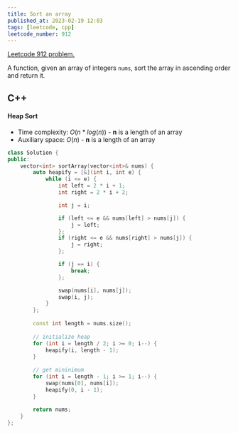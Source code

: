 ```yaml
---
title: Sort an array
published_at: 2023-02-19 12:03
tags: [leetcode, cpp]
leetcode_number: 912
---
```


[Leetcode 912 problem.](https://leetcode.com/problems/sort-an-array/)

A function, given an array of integers `nums`, sort the array in ascending order and return it.

## C++

#### Heap Sort

- Time complexity: $O(n * log(n))$ - **n** is a length of an array
- Auxiliary space: $O(n)$ - **n** is a length of an array

```cpp
class Solution {
public:
    vector<int> sortArray(vector<int>& nums) {
        auto heapify = [&](int i, int e) {
            while (i <= e) {
                int left = 2 * i + 1;
                int right = 2 * i + 2;

                int j = i;

                if (left <= e && nums[left] > nums[j]) {
                    j = left;
                };
                if (right <= e && nums[right] > nums[j]) {
                    j = right;
                };

                if (j == i) {
                    break;
                };

                swap(nums[i], nums[j]);
                swap(i, j);
            }
        };
        
        const int length = nums.size();
        
        // initialize heap
        for (int i = length / 2; i >= 0; i--) {
            heapify(i, length - 1);
        }
        
        // get mininimum
        for (int i = length - 1; i >= 1; i--) {
            swap(nums[0], nums[i]);
            heapify(0, i - 1);    
        }
        
        return nums;
    }
};
```
